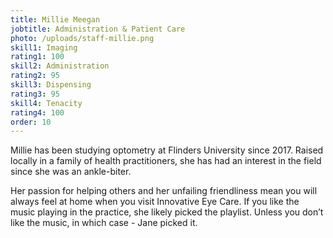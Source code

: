 ```yaml
---
title: Millie Meegan
jobtitle: Administration & Patient Care
photo: /uploads/staff-millie.png
skill1: Imaging
rating1: 100
skill2: Administration
rating2: 95
skill3: Dispensing
rating3: 95
skill4: Tenacity
rating4: 100
order: 10
---
```


Millie has been studying optometry at Flinders University since 2017. Raised locally in a family of health practitioners, she has had an interest in the field since she was an ankle-biter.

Her passion for helping others and her unfailing friendliness mean you will always feel at home when you visit Innovative Eye Care. If you like the music playing in the practice, she likely picked the playlist. Unless you don’t like the music, in which case - Jane picked it.
